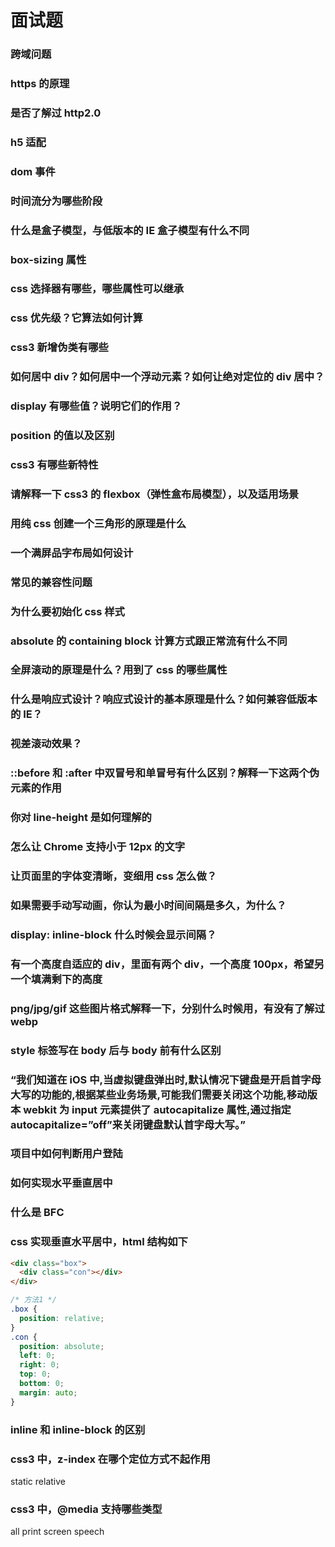 # 面试题

### 跨域问题

### https 的原理

### 是否了解过 http2.0

### h5 适配

### dom 事件

### 时间流分为哪些阶段

### 什么是盒子模型，与低版本的 IE 盒子模型有什么不同

### box-sizing 属性

### css 选择器有哪些，哪些属性可以继承

### css 优先级？它算法如何计算

### css3 新增伪类有哪些

### 如何居中 div？如何居中一个浮动元素？如何让绝对定位的 div 居中？

### display 有哪些值？说明它们的作用？

### position 的值以及区别

### css3 有哪些新特性

### 请解释一下 css3 的 flexbox（弹性盒布局模型），以及适用场景

### 用纯 css 创建一个三角形的原理是什么

### 一个满屏品字布局如何设计

### 常见的兼容性问题

### 为什么要初始化 css 样式

### absolute 的 containing block 计算方式跟正常流有什么不同

### 全屏滚动的原理是什么？用到了 css 的哪些属性

### 什么是响应式设计？响应式设计的基本原理是什么？如何兼容低版本的 IE？

### 视差滚动效果？

### ::before 和 :after 中双冒号和单冒号有什么区别？解释一下这两个伪元素的作用

### 你对 line-height 是如何理解的

### 怎么让 Chrome 支持小于 12px 的文字

### 让页面里的字体变清晰，变细用 css 怎么做？

### 如果需要手动写动画，你认为最小时间间隔是多久，为什么？

### display: inline-block 什么时候会显示间隔？

### 有一个高度自适应的 div，里面有两个 div，一个高度 100px，希望另一个填满剩下的高度

### png/jpg/gif 这些图片格式解释一下，分别什么时候用，有没有了解过 webp

### style 标签写在 body 后与 body 前有什么区别

### “我们知道在 iOS 中,当虚拟键盘弹出时,默认情况下键盘是开启首字母大写的功能的,根据某些业务场景,可能我们需要关闭这个功能,移动版本 webkit 为 input 元素提供了 autocapitalize 属性,通过指定 autocapitalize=”off”来关闭键盘默认首字母大写。”

### 项目中如何判断用户登陆

### 如何实现水平垂直居中

### 什么是 BFC

### css 实现垂直水平居中，html 结构如下

```html
<div class="box">
  <div class="con"></div>
</div>
```

```css
/* 方法1 */
.box {
  position: relative;
}
.con {
  position: absolute;
  left: 0;
  right: 0;
  top: 0;
  bottom: 0;
  margin: auto;
}
```

### inline 和 inline-block 的区别

### css3 中，z-index 在哪个定位方式不起作用

static relative

### css3 中，@media 支持哪些类型

all print screen speech
